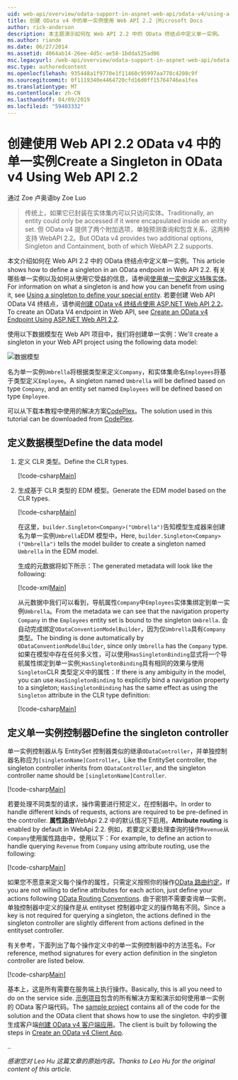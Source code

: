 ```yaml
---
uid: web-api/overview/odata-support-in-aspnet-web-api/odata-v4/using-a-singleton-in-an-odata-endpoint-in-web-api-22
title: 创建 OData v4 中的单一实例使用 Web API 2.2 |Microsoft Docs
author: rick-anderson
description: 本主题演示如何在 Web API 2.2 中的 OData 终结点中定义单一实例。
ms.author: riande
ms.date: 06/27/2014
ms.assetid: 4064ab14-26ee-4d5c-ae58-1bdda525ad06
msc.legacyurl: /web-api/overview/odata-support-in-aspnet-web-api/odata-v4/using-a-singleton-in-an-odata-endpoint-in-web-api-22
msc.type: authoredcontent
ms.openlocfilehash: 935448a1f9770e1f11460c95997aa778c4208c9f
ms.sourcegitcommit: 0f1119340e4464720cfd16d0ff15764746ea1fea
ms.translationtype: MT
ms.contentlocale: zh-CN
ms.lasthandoff: 04/09/2019
ms.locfileid: "59403332"
---
```

# <a name="create-a-singleton-in-odata-v4-using-web-api-22"></a><span data-ttu-id="99678-103">创建使用 Web API 2.2 OData v4 中的单一实例</span><span class="sxs-lookup"><span data-stu-id="99678-103">Create a Singleton in OData v4 Using Web API 2.2</span></span>

<span data-ttu-id="99678-104">通过 Zoe 卢奥语</span><span class="sxs-lookup"><span data-stu-id="99678-104">by Zoe Luo</span></span>

> <span data-ttu-id="99678-105">传统上，如果它已封装在实体集内可以只访问实体。</span><span class="sxs-lookup"><span data-stu-id="99678-105">Traditionally, an entity could only be accessed if it were encapsulated inside an entity set.</span></span> <span data-ttu-id="99678-106">但 OData v4 提供了两个附加选项，单独预测查询和包含关系，这两种支持 WebAPI 2.2。</span><span class="sxs-lookup"><span data-stu-id="99678-106">But OData v4 provides two additional options, Singleton and Containment, both of which WebAPI 2.2 supports.</span></span>


<span data-ttu-id="99678-107">本文介绍如何在 Web API 2.2 中的 OData 终结点中定义单一实例。</span><span class="sxs-lookup"><span data-stu-id="99678-107">This article shows how to define a singleton in an OData endpoint in Web API 2.2.</span></span> <span data-ttu-id="99678-108">有关哪些单一实例以及如何从使用它受益的信息，请参阅[使用单一实例定义特殊实体](https://blogs.msdn.com/b/odatateam/archive/2014/03/05/use-singleton-to-define-your-special-entity.aspx)。</span><span class="sxs-lookup"><span data-stu-id="99678-108">For information on what a singleton is and how you can benefit from using it, see [Using a singleton to define your special entity](https://blogs.msdn.com/b/odatateam/archive/2014/03/05/use-singleton-to-define-your-special-entity.aspx).</span></span> <span data-ttu-id="99678-109">若要创建 Web API OData V4 终结点，请参阅[创建 OData v4 终结点使用 ASP.NET Web API 2.2](create-an-odata-v4-endpoint.md)。</span><span class="sxs-lookup"><span data-stu-id="99678-109">To create an OData V4 endpoint in Web API, see [Create an OData v4 Endpoint Using ASP.NET Web API 2.2](create-an-odata-v4-endpoint.md).</span></span> 

<span data-ttu-id="99678-110">使用以下数据模型在 Web API 项目中，我们将创建单一实例：</span><span class="sxs-lookup"><span data-stu-id="99678-110">We'll create a singleton in your Web API project using the following data model:</span></span>

![数据模型](using-a-singleton-in-an-odata-endpoint-in-web-api-22/_static/image1.png)

<span data-ttu-id="99678-112">名为单一实例`Umbrella`将根据类型来定义`Company`，和实体集命名`Employees`将基于类型定义`Employee`。</span><span class="sxs-lookup"><span data-stu-id="99678-112">A singleton named `Umbrella` will be defined based on type `Company`, and an entity set named `Employees` will be defined based on type `Employee`.</span></span>

<span data-ttu-id="99678-113">可以从下载本教程中使用的解决方案[CodePlex](http://aspnet.codeplex.com/sourcecontrol/latest#Samples/WebApi/OData/v4/ODataSingletonSample/)。</span><span class="sxs-lookup"><span data-stu-id="99678-113">The solution used in this tutorial can be downloaded from [CodePlex](http://aspnet.codeplex.com/sourcecontrol/latest#Samples/WebApi/OData/v4/ODataSingletonSample/).</span></span>

## <a name="define-the-data-model"></a><span data-ttu-id="99678-114">定义数据模型</span><span class="sxs-lookup"><span data-stu-id="99678-114">Define the data model</span></span>

1. <span data-ttu-id="99678-115">定义 CLR 类型。</span><span class="sxs-lookup"><span data-stu-id="99678-115">Define the CLR types.</span></span>

    [!code-csharp[Main](using-a-singleton-in-an-odata-endpoint-in-web-api-22/samples/sample1.cs)]
2. <span data-ttu-id="99678-116">生成基于 CLR 类型的 EDM 模型。</span><span class="sxs-lookup"><span data-stu-id="99678-116">Generate the EDM model based on the CLR types.</span></span>

    [!code-csharp[Main](using-a-singleton-in-an-odata-endpoint-in-web-api-22/samples/sample2.cs)]

    <span data-ttu-id="99678-117">在这里，`builder.Singleton<Company>("Umbrella")`告知模型生成器来创建名为单一实例`Umbrella`EDM 模型中。</span><span class="sxs-lookup"><span data-stu-id="99678-117">Here, `builder.Singleton<Company>("Umbrella")` tells the model builder to create a singleton named `Umbrella` in the EDM model.</span></span>

    <span data-ttu-id="99678-118">生成的元数据将如下所示：</span><span class="sxs-lookup"><span data-stu-id="99678-118">The generated metadata will look like the following:</span></span>

    [!code-xml[Main](using-a-singleton-in-an-odata-endpoint-in-web-api-22/samples/sample3.xml)]

    <span data-ttu-id="99678-119">从元数据中我们可以看到，导航属性`Company`中`Employees`实体集绑定到单一实例`Umbrella`。</span><span class="sxs-lookup"><span data-stu-id="99678-119">From the metadata we can see that the navigation property `Company` in the `Employees` entity set is bound to the singleton `Umbrella`.</span></span> <span data-ttu-id="99678-120">会自动完成绑定`ODataConventionModelBuilder`，因为仅`Umbrella`具有`Company`类型。</span><span class="sxs-lookup"><span data-stu-id="99678-120">The binding is done automatically by `ODataConventionModelBuilder`, since only `Umbrella` has the `Company` type.</span></span> <span data-ttu-id="99678-121">如果在模型中存在任何多义性，可以使用`HasSingletonBinding`显式将一个导航属性绑定到单一实例;`HasSingletonBinding`具有相同的效果与使用`Singleton`CLR 类型定义中的属性：</span><span class="sxs-lookup"><span data-stu-id="99678-121">If there is any ambiguity in the model, you can use `HasSingletonBinding` to explicitly bind a navigation property to a singleton; `HasSingletonBinding` has the same effect as using the `Singleton` attribute in the CLR type definition:</span></span>

    [!code-csharp[Main](using-a-singleton-in-an-odata-endpoint-in-web-api-22/samples/sample4.cs)]

## <a name="define-the-singleton-controller"></a><span data-ttu-id="99678-122">定义单一实例控制器</span><span class="sxs-lookup"><span data-stu-id="99678-122">Define the singleton controller</span></span>

<span data-ttu-id="99678-123">单一实例控制器从与 EntitySet 控制器类似的继承`ODataController`，并单独控制器名称应为`[singletonName]Controller`。</span><span class="sxs-lookup"><span data-stu-id="99678-123">Like the EntitySet controller, the singleton controller inherits from `ODataController`, and the singleton controller name should be `[singletonName]Controller`.</span></span>

[!code-csharp[Main](using-a-singleton-in-an-odata-endpoint-in-web-api-22/samples/sample5.cs)]

<span data-ttu-id="99678-124">若要处理不同类型的请求，操作需要进行预定义，在控制器中。</span><span class="sxs-lookup"><span data-stu-id="99678-124">In order to handle different kinds of requests, actions are required to be pre-defined in the controller.</span></span> <span data-ttu-id="99678-125">**属性路由**WebApi 2.2 中的默认情况下启用。</span><span class="sxs-lookup"><span data-stu-id="99678-125">**Attribute routing** is enabled by default in WebApi 2.2.</span></span> <span data-ttu-id="99678-126">例如，若要定义要处理查询的操作`Revenue`从`Company`使用属性路由中，使用以下：</span><span class="sxs-lookup"><span data-stu-id="99678-126">For example, to define an action to handle querying `Revenue` from `Company` using attribute routing, use the following:</span></span>

[!code-csharp[Main](using-a-singleton-in-an-odata-endpoint-in-web-api-22/samples/sample6.cs)]

<span data-ttu-id="99678-127">如果您不愿意来定义每个操作的属性，只需定义按照你的操作[OData 路由约定](../odata-routing-conventions.md)。</span><span class="sxs-lookup"><span data-stu-id="99678-127">If you are not willing to define attributes for each action, just define your actions following [OData Routing Conventions](../odata-routing-conventions.md).</span></span> <span data-ttu-id="99678-128">由于密钥不需要查询单一实例，单独控制器中定义的操作是从 entityset 控制器中定义的操作略有不同。</span><span class="sxs-lookup"><span data-stu-id="99678-128">Since a key is not required for querying a singleton, the actions defined in the singleton controller are slightly different from actions defined in the entityset controller.</span></span>

<span data-ttu-id="99678-129">有关参考，下面列出了每个操作定义中的单一实例控制器中的方法签名。</span><span class="sxs-lookup"><span data-stu-id="99678-129">For reference, method signatures for every action definition in the singleton controller are listed below.</span></span>

[!code-csharp[Main](using-a-singleton-in-an-odata-endpoint-in-web-api-22/samples/sample7.cs)]

<span data-ttu-id="99678-130">基本上，这是所有需要在服务端上执行操作。</span><span class="sxs-lookup"><span data-stu-id="99678-130">Basically, this is all you need to do on the service side.</span></span> <span data-ttu-id="99678-131">[示例项目](http://aspnet.codeplex.com/sourcecontrol/latest#Samples/WebApi/OData/v4/ODataSingletonSample/)包含的所有解决方案和演示如何使用单一实例的 OData 客户端代码。</span><span class="sxs-lookup"><span data-stu-id="99678-131">The [sample project](http://aspnet.codeplex.com/sourcecontrol/latest#Samples/WebApi/OData/v4/ODataSingletonSample/) contains all of the code for the solution and the OData client that shows how to use the singleton.</span></span> <span data-ttu-id="99678-132">中的步骤生成客户端[创建 OData v4 客户端应用](create-an-odata-v4-client-app.md)。</span><span class="sxs-lookup"><span data-stu-id="99678-132">The client is built by following the steps in [Create an OData v4 Client App](create-an-odata-v4-client-app.md).</span></span>

<span data-ttu-id="99678-133">.</span><span class="sxs-lookup"><span data-stu-id="99678-133">.</span></span> 

*<span data-ttu-id="99678-134">感谢您对 Leo Hu 这篇文章的原始内容。</span><span class="sxs-lookup"><span data-stu-id="99678-134">Thanks to Leo Hu for the original content of this article.</span></span>*
